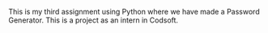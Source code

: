 This is my third assignment using Python where we have made a Password Generator. This is a project as an intern in Codsoft.

